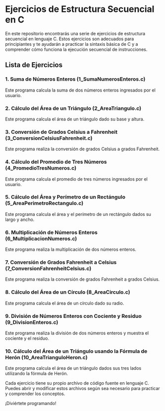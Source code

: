 # Ejercicios de Estructura Secuencial en C

En este repositorio encontrarás una serie de ejercicios de estructura secuencial en lenguaje C. Estos ejercicios son adecuados para principiantes y te ayudarán a practicar la sintaxis básica de C y a comprender cómo funciona la ejecución secuencial de instrucciones.

## Lista de Ejercicios

### 1. Suma de Números Enteros (1_SumaNumerosEnteros.c)
Este programa calcula la suma de dos números enteros ingresados por el usuario.

### 2. Cálculo del Área de un Triángulo (2_AreaTriangulo.c)
Este programa calcula el área de un triángulo dado su base y altura.

### 3. Conversión de Grados Celsius a Fahrenheit (3_ConversionCelsiusFahrenheit.c)
Este programa realiza la conversión de grados Celsius a grados Fahrenheit.

### 4. Cálculo del Promedio de Tres Números (4_PromedioTresNumeros.c)
Este programa calcula el promedio de tres números ingresados por el usuario.

### 5. Cálculo del Área y Perímetro de un Rectángulo (5_AreaPerimetroRectangulo.c)
Este programa calcula el área y el perímetro de un rectángulo dados su largo y ancho.

### 6. Multiplicación de Números Enteros (6_MultiplicacionNumeros.c)
Este programa realiza la multiplicación de dos números enteros.

### 7. Conversión de Grados Fahrenheit a Celsius (7_ConversionFahrenheitCelsius.c)
Este programa realiza la conversión de grados Fahrenheit a grados Celsius.

### 8. Cálculo del Área de un Círculo (8_AreaCirculo.c)
Este programa calcula el área de un círculo dado su radio.

### 9. División de Números Enteros con Cociente y Residuo (9_DivisionEnteros.c)
Este programa realiza la división de dos números enteros y muestra el cociente y el residuo.

### 10. Cálculo del Área de un Triángulo usando la Fórmula de Herón (10_AreaTrianguloHeron.c)
Este programa calcula el área de un triángulo dados sus tres lados utilizando la fórmula de Herón.

Cada ejercicio tiene su propio archivo de código fuente en lenguaje C. Puedes abrir y modificar estos archivos según sea necesario para practicar y comprender los conceptos.

¡Diviértete programando!
